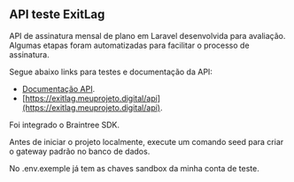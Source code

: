 ## API teste ExitLag

API de assinatura mensal de plano em Laravel desenvolvida para avaliação.
Algumas etapas foram automatizadas para facilitar o processo de assinatura.

Segue abaixo links para testes e documentação da API:

- [Documentação API](https://documenter.getpostman.com/view/4557888/TzRYbiqE).
- [https://exitlag.meuprojeto.digital/api](https://exitlag.meuprojeto.digital/api).

Foi integrado o Braintree SDK.

Antes de iniciar o projeto localmente, execute um comando seed para criar o gateway padrão no banco de dados.

No .env.exemple já tem as chaves sandbox da minha conta de teste.
